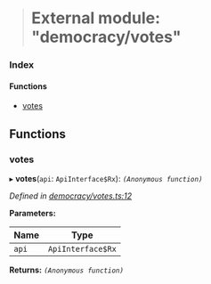 > # External module: "democracy/votes"

### Index

#### Functions

* [votes](_democracy_votes_.md#votes)

## Functions

###  votes

▸ **votes**(`api`: `ApiInterface$Rx`): *`(Anonymous function)`*

*Defined in [democracy/votes.ts:12](https://github.com/polkadot-js/api/blob/1a80bde/packages/api-derive/src/democracy/votes.ts#L12)*

**Parameters:**

Name | Type |
------ | ------ |
`api` | `ApiInterface$Rx` |

**Returns:** *`(Anonymous function)`*